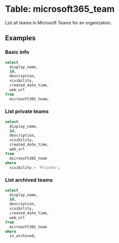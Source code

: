 # Table: microsoft365_team

List all teams in Microsoft Teams for an organization.

## Examples

### Basic info

```sql
select
  display_name,
  id,
  description,
  visibility,
  created_date_time,
  web_url
from
  microsoft365_team;
```

### List private teams

```sql
select
  display_name,
  id,
  description,
  visibility,
  created_date_time,
  web_url
from
  microsoft365_team
where
  visibility = 'Private';
```

### List archived teams

```sql
select
  display_name,
  id,
  description,
  visibility,
  created_date_time,
  web_url
from
  microsoft365_team
where
  is_archived;
```
